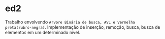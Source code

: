 # ed2
Trabalho envolvendo ```Arvore Binária de busca, AVL e Vermelha preta(rubro-negra)```.
Implementação de inserção, remoção, busca, busca de elementos em um determinado nível.
